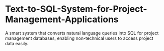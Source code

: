 # Text-to-SQL-System-for-Project-Management-Applications
A smart system that converts natural language queries into SQL for project management databases, enabling non-technical users to access project data easily.
